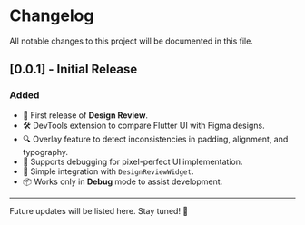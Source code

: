 # Changelog

All notable changes to this project will be documented in this file.

## [0.0.1] - Initial Release

### Added

- 🎉 First release of **Design Review**.
- 🛠 DevTools extension to compare Flutter UI with Figma designs.
- 🔍 Overlay feature to detect inconsistencies in padding, alignment, and typography.
- 🚀 Supports debugging for pixel-perfect UI implementation.
- 🎨 Simple integration with `DesignReviewWidget`.
- 📦 Works only in **Debug** mode to assist development.

---

Future updates will be listed here. Stay tuned! 🚀
